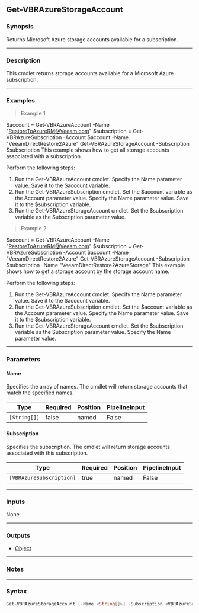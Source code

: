 Get-VBRAzureStorageAccount
--------------------------

### Synopsis
Returns Microsoft Azure storage accounts available for a subscription.

---

### Description

This cmdlet returns storage accounts available for a Microsoft Azure subscription.

---

### Examples
> Example 1

$account = Get-VBRAzureAccount -Name "RestoreToAzureRM@Veeam.com"
$subscription = Get-VBRAzureSubscription -Account $account -Name "VeeamDirectRestore2Azure"
Get-VBRAzureStorageAccount -Subscription $subscription
This example shows how to get all storage accounts associated with a subscription.

Perform the following steps:
1. Run the Get-VBRAzureAccount cmdlet. Specify the Name parameter value. Save it to the $account variable.
2. Run the Get-VBRAzureSubscription cmdlet. Set the $account variable as the Account parameter value. Specify the Name parameter value. Save it to the $subscription variable.
3. Run the Get-VBRAzureStorageAccount cmdlet. Set the $subscription variable as the Subscription parameter value.
> Example 2

$account = Get-VBRAzureAccount -Name "RestoreToAzureRM@Veeam.com"
$subscription = Get-VBRAzureSubscription -Account $account -Name "VeeamDirectRestore2Azure"
Get-VBRAzureStorageAccount -Subscription $subscription -Name "VeeamDirectRestore2AzureStorage"
This example shows how to get a storage account by the storage account name.

Perform the following steps:
1. Run the Get-VBRAzureAccount cmdlet. Specify the Name parameter value. Save it to the $account variable.
2. Run the Get-VBRAzureSubscription cmdlet. Set the $account variable as the Account parameter value. Specify the Name parameter value. Save it to the $subscription variable.
3. Run the Get-VBRAzureStorageAccount cmdlet. Set the $subscription variable as the Subscription parameter value. Specify the Name parameter value.

---

### Parameters
#### **Name**
Specifies the array of names.
The cmdlet will return storage accounts that match the specified names.

|Type        |Required|Position|PipelineInput|
|------------|--------|--------|-------------|
|`[String[]]`|false   |named   |False        |

#### **Subscription**
Specifies the subscription.
The cmdlet will return storage accounts associated with this subscription.

|Type                    |Required|Position|PipelineInput|
|------------------------|--------|--------|-------------|
|`[VBRAzureSubscription]`|true    |named   |False        |

---

### Inputs
None

---

### Outputs
* [Object](https://learn.microsoft.com/en-us/dotnet/api/System.Object)

---

### Notes

---

### Syntax
```PowerShell
Get-VBRAzureStorageAccount [-Name <String[]>] -Subscription <VBRAzureSubscription> [<CommonParameters>]
```
